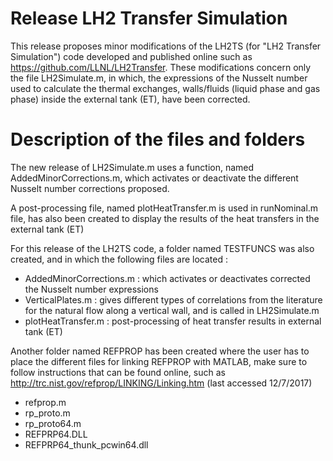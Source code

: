 # Release LH2 Transfer Simulation

This release proposes minor modifications of the LH2TS (for "LH2 Transfer Simulation") code developed and published online such as https://github.com/LLNL/LH2Transfer.
These modifications concern only the file LH2Simulate.m, in which, the expressions of the Nusselt number used to calculate the thermal exchanges, walls/fluids (liquid phase and gas phase) inside the external tank (ET), have been corrected. 

# Description of the files and folders

The new release of LH2Simulate.m uses a function, named AddedMinorCorrections.m, which activates or deactivate the different Nusselt number corrections proposed.

A post-processing file, named plotHeatTransfer.m is used in runNominal.m file, has also been created to display the results of the heat transfers in the external tank (ET)

For this release of the LH2TS code, a folder named TESTFUNCS was also created, and in which the following files are located :
-	AddedMinorCorrections.m : which activates or deactivates corrected the Nusselt number expressions
-	VerticalPlates.m : gives different types of correlations from the literature for the natural flow along a vertical wall, and is called in LH2Simulate.m
-	plotHeatTransfer.m  : post-processing of heat transfer results in external tank (ET)

Another folder named REFPROP has been created where the user has to place the different files for linking REFPROP with MATLAB, make sure to follow instructions that can be found online, such as http://trc.nist.gov/refprop/LINKING/Linking.htm (last accessed 12/7/2017)

-	refprop.m
-	rp_proto.m
-	rp_proto64.m
-	REFPRP64.DLL
-	REFPRP64_thunk_pcwin64.dll
